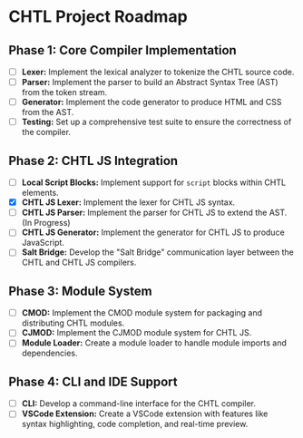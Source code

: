 # CHTL Project Roadmap

## Phase 1: Core Compiler Implementation

- [ ] **Lexer:** Implement the lexical analyzer to tokenize the CHTL source code.
- [ ] **Parser:** Implement the parser to build an Abstract Syntax Tree (AST) from the token stream.
- [ ] **Generator:** Implement the code generator to produce HTML and CSS from the AST.
- [ ] **Testing:** Set up a comprehensive test suite to ensure the correctness of the compiler.

## Phase 2: CHTL JS Integration

- [ ] **Local Script Blocks:** Implement support for `script` blocks within CHTL elements.
- [x] **CHTL JS Lexer:** Implement the lexer for CHTL JS syntax.
- [ ] **CHTL JS Parser:** Implement the parser for CHTL JS to extend the AST. (In Progress)
- [ ] **CHTL JS Generator:** Implement the generator for CHTL JS to produce JavaScript.
- [ ] **Salt Bridge:** Develop the "Salt Bridge" communication layer between the CHTL and CHTL JS compilers.

## Phase 3: Module System

- [ ] **CMOD:** Implement the CMOD module system for packaging and distributing CHTL modules.
- [ ] **CJMOD:** Implement the CJMOD module system for CHTL JS.
- [ ] **Module Loader:** Create a module loader to handle module imports and dependencies.

## Phase 4: CLI and IDE Support

- [ ] **CLI:** Develop a command-line interface for the CHTL compiler.
- [ ] **VSCode Extension:** Create a VSCode extension with features like syntax highlighting, code completion, and real-time preview.
